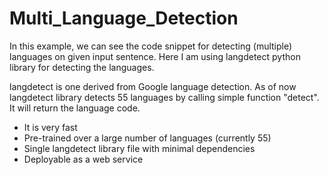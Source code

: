 # Multi_Language_Detection
In this example, we can see the code snippet for detecting (multiple) languages on given input sentence. Here I am using langdetect  python library for detecting the languages.

langdetect is one derived from Google language detection. As of now langdetect library detects 55 languages by calling simple function "detect". It will return the language code.

- It is very fast
- Pre-trained over a large number of languages (currently 55)
- Single langdetect library file with minimal dependencies
- Deployable as a web service
